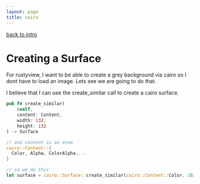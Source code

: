 ```yaml
---
layout: page
title: cairo
---
```


[back to intro](intro.html)
# Creating a Surface
For rustyview, I want to be able to create a grey background via cairo so I dont have to load an image. Lets see we are going to do that.

I believe that I can use the create_similar call to create a cairo surface.
```rust
pub fn create_similar(
    &self, 
    content: Content, 
    width: i32, 
    height: i32
) -> Surface

// and content is an enum
cairo::Content::{
  Color, Alpha, ColorAlpha,...
}

// so we do this
let surface = cairo::Surface::create_similar(cairo::Content::Color, 1024, 768);
```
